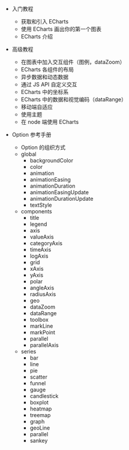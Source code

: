 + 入门教程
    + 获取和引入 ECharts
    + 使用 ECharts 画出你的第一个图表
    + ECharts 介绍

+ 高级教程
    + 在图表中加入交互组件（图例，dataZoom）
    + ECharts 各组件的布局
    + 异步数据和动态数据
    + 通过 JS API 自定义交互
    + ECharts 中的坐标系
    + ECharts 中的数据和视觉编码（dataRange）
    + 移动端自适应
    + 使用主题
    + 在 node 端使用 ECharts

+ Option 参考手册
    + Option 的组织方式
    + global
        + backgroundColor
        + color
        + animation
        + animationEasing
        + animationDuration
        + animationEasingUpdate
        + animationDurationUpdate
        + textStyle
    + components
        + title
        + legend
        + axis
        + valueAxis
        + categoryAxis
        + timeAxis
        + logAxis
        + grid
        + xAxis
        + yAxis
        + polar
        + angleAxis
        + radiusAxis
        + geo
        + dataZoom
        + dataRange
        + toolbox
        + markLine
        + markPoint
        + parallel
        + parallelAxis
    + series
        + bar
        + line
        + pie
        + scatter
        + funnel
        + gauge
        + candlestick
        + boxplot
        + heatmap
        + treemap
        + graph
        + geoLine
        + parallel
        + sankey